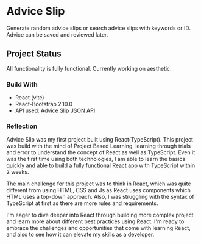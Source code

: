 # Advice Slip

Generate random advice slips or search advice slips with keywords or ID. Advice can be saved and reviewed later.

## Project Status

All functionality is fully functional. Currently working on aesthetic.

### Build With

- React (vite)
- React-Bootstrap 2.10.0
- API used: [Advice Slip JSON API](https://api.adviceslip.com/)

### Reflection

Advice Slip was my first project built using React(TypeScript). This project was build with the mind of Project Based Learning, learning through trials and error to understand the concept of React as well as TypeScript. Even it was the first time using both technologies, I am able to learn the basics quickly and able to build a fully functional React app with TypeScript within 2 weeks.

The main challenge for this project was to think in React, which was quite different from using HTML, CSS and Js as React uses components which HTML uses a top-down approach. Also, I was struggling with the syntax of TypeScript at first as there are more rules and requirements.

I'm eager to dive deeper into React through building more complex project and learn more about different best practices using React. I'm ready to embrace the challenges and opportunities that come with learning React, and also to see how it can elevate my skills as a developer.
